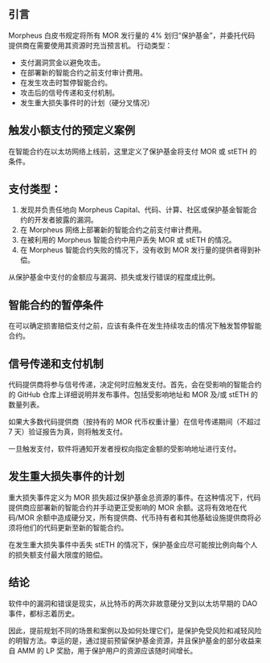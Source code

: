 ## 引言
Morpheus 白皮书规定将所有 MOR 发行量的 4% 划归“保护基金”，并委托代码提供商在需要使用其资源时充当预言机。
行动类型：
- 支付漏洞赏金以避免攻击。
- 在部署新的智能合约之前支付审计费用。
- 在发生攻击时暂停智能合约。
- 攻击后的信号传递和支付机制。
- 发生重大损失事件时的计划（硬分叉情况）

## 触发小额支付的预定义案例
在智能合约在以太坊网络上线前，这里定义了保护基金将支付 MOR 或 stETH 的条件。

## 支付类型：
1. 发现并负责任地向 Morpheus Capital、代码、计算、社区或保护基金智能合约的开发者披露的漏洞。
2. 在 Morpheus 网络上部署新的智能合约之前支付审计费用。
3. 在被利用的 Morpheus 智能合约中用户丢失 MOR 或 stETH 的情况。
4. 在 Morpheus 智能合约失败的情况下，没有收到 MOR 发行量的提供者得到补偿。

从保护基金中支付的金额应与漏洞、损失或发行错误的程度成比例。

## 智能合约的暂停条件
在可以确定损害赔偿支付之前，应该有条件在发生持续攻击的情况下触发暂停智能合约。

## 信号传递和支付机制
代码提供商将参与信号传递，决定何时应触发支付。首先，会在受影响的智能合约的 GitHub 仓库上详细说明并发布事件。包括受影响地址和 MOR 及/或 stETH 的数量列表。

如果大多数代码提供商（按持有的 MOR 代币权重计量）在信号传递期间（不超过 7 天）验证报告为真，则将触发支付。

一旦触发支付，软件将通知开发者授权向指定金额的受影响地址进行支付。

## 发生重大损失事件的计划
重大损失事件定义为 MOR 损失超过保护基金总资源的事件。在这种情况下，代码提供商应部署新的智能合约并手动更正受影响的 MOR 余额。这将有效地在代码/MOR 余额中造成硬分叉，所有提供商、代币持有者和其他基础设施提供商将必须将他们的代码更新至新的智能合约。

在发生重大损失事件中丢失 stETH 的情况下，保护基金应尽可能按比例向每个人的损失额支付最大限度的赔偿。

## 结论
软件中的漏洞和错误是现实，从比特币的两次非故意硬分叉到以太坊早期的 DAO 事件，都标志着历史。

因此，提前规划不同的场景和案例以及如何处理它们，是保护免受风险和减轻风险的明智方法。幸运的是，通过提前预留保护基金资源，并且保护基金的部分收益来自 AMM 的 LP 奖励，用于保护用户的资源应该随时间增长。
